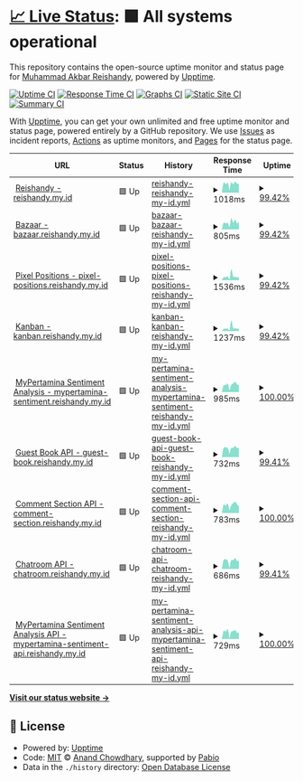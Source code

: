 # [📈 Live Status](https://Reishandy.github.io/upptime): <!--live status--> **🟩 All systems operational**

This repository contains the open-source uptime monitor and status page for [Muhammad Akbar Reishandy](https://reishandy.my.id/), powered by [Upptime](https://github.com/upptime/upptime).

[![Uptime CI](https://github.com/Reishandy/upptime/workflows/Uptime%20CI/badge.svg)](https://github.com/Reishandy/upptime/actions?query=workflow%3A%22Uptime+CI%22)
[![Response Time CI](https://github.com/Reishandy/upptime/workflows/Response%20Time%20CI/badge.svg)](https://github.com/Reishandy/upptime/actions?query=workflow%3A%22Response+Time+CI%22)
[![Graphs CI](https://github.com/Reishandy/upptime/workflows/Graphs%20CI/badge.svg)](https://github.com/Reishandy/upptime/actions?query=workflow%3A%22Graphs+CI%22)
[![Static Site CI](https://github.com/Reishandy/upptime/workflows/Static%20Site%20CI/badge.svg)](https://github.com/Reishandy/upptime/actions?query=workflow%3A%22Static+Site+CI%22)
[![Summary CI](https://github.com/Reishandy/upptime/workflows/Summary%20CI/badge.svg)](https://github.com/Reishandy/upptime/actions?query=workflow%3A%22Summary+CI%22)

With [Upptime](https://upptime.js.org), you can get your own unlimited and free uptime monitor and status page, powered entirely by a GitHub repository. We use [Issues](https://github.com/Reishandy/upptime/issues) as incident reports, [Actions](https://github.com/Reishandy/upptime/actions) as uptime monitors, and [Pages](https://Reishandy.github.io/upptime) for the status page.

<!--start: status pages-->
<!-- This summary is generated by Upptime (https://github.com/upptime/upptime) -->
<!-- Do not edit this manually, your changes will be overwritten -->
<!-- prettier-ignore -->
| URL | Status | History | Response Time | Uptime |
| --- | ------ | ------- | ------------- | ------ |
| <img alt="" src="https://icons.duckduckgo.com/ip3/reishandy.my.id.ico" height="13"> [Reishandy - reishandy.my.id](https://reishandy.my.id) | 🟩 Up | [reishandy-reishandy-my-id.yml](https://github.com/Reishandy/upptime/commits/HEAD/history/reishandy-reishandy-my-id.yml) | <details><summary><img alt="Response time graph" src="./graphs/reishandy-reishandy-my-id/response-time-week.png" height="20"> 1018ms</summary><br><a href="https://status.reishandy.my.id/history/reishandy-reishandy-my-id"><img alt="Response time 1090" src="https://img.shields.io/endpoint?url=https%3A%2F%2Fraw.githubusercontent.com%2FReishandy%2Fupptime%2FHEAD%2Fapi%2Freishandy-reishandy-my-id%2Fresponse-time.json"></a><br><a href="https://status.reishandy.my.id/history/reishandy-reishandy-my-id"><img alt="24-hour response time 940" src="https://img.shields.io/endpoint?url=https%3A%2F%2Fraw.githubusercontent.com%2FReishandy%2Fupptime%2FHEAD%2Fapi%2Freishandy-reishandy-my-id%2Fresponse-time-day.json"></a><br><a href="https://status.reishandy.my.id/history/reishandy-reishandy-my-id"><img alt="7-day response time 1018" src="https://img.shields.io/endpoint?url=https%3A%2F%2Fraw.githubusercontent.com%2FReishandy%2Fupptime%2FHEAD%2Fapi%2Freishandy-reishandy-my-id%2Fresponse-time-week.json"></a><br><a href="https://status.reishandy.my.id/history/reishandy-reishandy-my-id"><img alt="30-day response time 1090" src="https://img.shields.io/endpoint?url=https%3A%2F%2Fraw.githubusercontent.com%2FReishandy%2Fupptime%2FHEAD%2Fapi%2Freishandy-reishandy-my-id%2Fresponse-time-month.json"></a><br><a href="https://status.reishandy.my.id/history/reishandy-reishandy-my-id"><img alt="1-year response time 1090" src="https://img.shields.io/endpoint?url=https%3A%2F%2Fraw.githubusercontent.com%2FReishandy%2Fupptime%2FHEAD%2Fapi%2Freishandy-reishandy-my-id%2Fresponse-time-year.json"></a></details> | <details><summary><a href="https://status.reishandy.my.id/history/reishandy-reishandy-my-id">99.42%</a></summary><a href="https://status.reishandy.my.id/history/reishandy-reishandy-my-id"><img alt="All-time uptime 98.88%" src="https://img.shields.io/endpoint?url=https%3A%2F%2Fraw.githubusercontent.com%2FReishandy%2Fupptime%2FHEAD%2Fapi%2Freishandy-reishandy-my-id%2Fuptime.json"></a><br><a href="https://status.reishandy.my.id/history/reishandy-reishandy-my-id"><img alt="24-hour uptime 97.09%" src="https://img.shields.io/endpoint?url=https%3A%2F%2Fraw.githubusercontent.com%2FReishandy%2Fupptime%2FHEAD%2Fapi%2Freishandy-reishandy-my-id%2Fuptime-day.json"></a><br><a href="https://status.reishandy.my.id/history/reishandy-reishandy-my-id"><img alt="7-day uptime 99.42%" src="https://img.shields.io/endpoint?url=https%3A%2F%2Fraw.githubusercontent.com%2FReishandy%2Fupptime%2FHEAD%2Fapi%2Freishandy-reishandy-my-id%2Fuptime-week.json"></a><br><a href="https://status.reishandy.my.id/history/reishandy-reishandy-my-id"><img alt="30-day uptime 98.88%" src="https://img.shields.io/endpoint?url=https%3A%2F%2Fraw.githubusercontent.com%2FReishandy%2Fupptime%2FHEAD%2Fapi%2Freishandy-reishandy-my-id%2Fuptime-month.json"></a><br><a href="https://status.reishandy.my.id/history/reishandy-reishandy-my-id"><img alt="1-year uptime 98.88%" src="https://img.shields.io/endpoint?url=https%3A%2F%2Fraw.githubusercontent.com%2FReishandy%2Fupptime%2FHEAD%2Fapi%2Freishandy-reishandy-my-id%2Fuptime-year.json"></a></details>
| <img alt="" src="https://icons.duckduckgo.com/ip3/bazaar.reishandy.my.id.ico" height="13"> [Bazaar - bazaar.reishandy.my.id](https://bazaar.reishandy.my.id) | 🟩 Up | [bazaar-bazaar-reishandy-my-id.yml](https://github.com/Reishandy/upptime/commits/HEAD/history/bazaar-bazaar-reishandy-my-id.yml) | <details><summary><img alt="Response time graph" src="./graphs/bazaar-bazaar-reishandy-my-id/response-time-week.png" height="20"> 805ms</summary><br><a href="https://status.reishandy.my.id/history/bazaar-bazaar-reishandy-my-id"><img alt="Response time 865" src="https://img.shields.io/endpoint?url=https%3A%2F%2Fraw.githubusercontent.com%2FReishandy%2Fupptime%2FHEAD%2Fapi%2Fbazaar-bazaar-reishandy-my-id%2Fresponse-time.json"></a><br><a href="https://status.reishandy.my.id/history/bazaar-bazaar-reishandy-my-id"><img alt="24-hour response time 700" src="https://img.shields.io/endpoint?url=https%3A%2F%2Fraw.githubusercontent.com%2FReishandy%2Fupptime%2FHEAD%2Fapi%2Fbazaar-bazaar-reishandy-my-id%2Fresponse-time-day.json"></a><br><a href="https://status.reishandy.my.id/history/bazaar-bazaar-reishandy-my-id"><img alt="7-day response time 805" src="https://img.shields.io/endpoint?url=https%3A%2F%2Fraw.githubusercontent.com%2FReishandy%2Fupptime%2FHEAD%2Fapi%2Fbazaar-bazaar-reishandy-my-id%2Fresponse-time-week.json"></a><br><a href="https://status.reishandy.my.id/history/bazaar-bazaar-reishandy-my-id"><img alt="30-day response time 865" src="https://img.shields.io/endpoint?url=https%3A%2F%2Fraw.githubusercontent.com%2FReishandy%2Fupptime%2FHEAD%2Fapi%2Fbazaar-bazaar-reishandy-my-id%2Fresponse-time-month.json"></a><br><a href="https://status.reishandy.my.id/history/bazaar-bazaar-reishandy-my-id"><img alt="1-year response time 865" src="https://img.shields.io/endpoint?url=https%3A%2F%2Fraw.githubusercontent.com%2FReishandy%2Fupptime%2FHEAD%2Fapi%2Fbazaar-bazaar-reishandy-my-id%2Fresponse-time-year.json"></a></details> | <details><summary><a href="https://status.reishandy.my.id/history/bazaar-bazaar-reishandy-my-id">99.42%</a></summary><a href="https://status.reishandy.my.id/history/bazaar-bazaar-reishandy-my-id"><img alt="All-time uptime 98.88%" src="https://img.shields.io/endpoint?url=https%3A%2F%2Fraw.githubusercontent.com%2FReishandy%2Fupptime%2FHEAD%2Fapi%2Fbazaar-bazaar-reishandy-my-id%2Fuptime.json"></a><br><a href="https://status.reishandy.my.id/history/bazaar-bazaar-reishandy-my-id"><img alt="24-hour uptime 97.09%" src="https://img.shields.io/endpoint?url=https%3A%2F%2Fraw.githubusercontent.com%2FReishandy%2Fupptime%2FHEAD%2Fapi%2Fbazaar-bazaar-reishandy-my-id%2Fuptime-day.json"></a><br><a href="https://status.reishandy.my.id/history/bazaar-bazaar-reishandy-my-id"><img alt="7-day uptime 99.42%" src="https://img.shields.io/endpoint?url=https%3A%2F%2Fraw.githubusercontent.com%2FReishandy%2Fupptime%2FHEAD%2Fapi%2Fbazaar-bazaar-reishandy-my-id%2Fuptime-week.json"></a><br><a href="https://status.reishandy.my.id/history/bazaar-bazaar-reishandy-my-id"><img alt="30-day uptime 98.88%" src="https://img.shields.io/endpoint?url=https%3A%2F%2Fraw.githubusercontent.com%2FReishandy%2Fupptime%2FHEAD%2Fapi%2Fbazaar-bazaar-reishandy-my-id%2Fuptime-month.json"></a><br><a href="https://status.reishandy.my.id/history/bazaar-bazaar-reishandy-my-id"><img alt="1-year uptime 98.88%" src="https://img.shields.io/endpoint?url=https%3A%2F%2Fraw.githubusercontent.com%2FReishandy%2Fupptime%2FHEAD%2Fapi%2Fbazaar-bazaar-reishandy-my-id%2Fuptime-year.json"></a></details>
| <img alt="" src="https://icons.duckduckgo.com/ip3/pixel-positions.reishandy.my.id.ico" height="13"> [Pixel Positions - pixel-positions.reishandy.my.id](https://pixel-positions.reishandy.my.id) | 🟩 Up | [pixel-positions-pixel-positions-reishandy-my-id.yml](https://github.com/Reishandy/upptime/commits/HEAD/history/pixel-positions-pixel-positions-reishandy-my-id.yml) | <details><summary><img alt="Response time graph" src="./graphs/pixel-positions-pixel-positions-reishandy-my-id/response-time-week.png" height="20"> 1536ms</summary><br><a href="https://status.reishandy.my.id/history/pixel-positions-pixel-positions-reishandy-my-id"><img alt="Response time 1479" src="https://img.shields.io/endpoint?url=https%3A%2F%2Fraw.githubusercontent.com%2FReishandy%2Fupptime%2FHEAD%2Fapi%2Fpixel-positions-pixel-positions-reishandy-my-id%2Fresponse-time.json"></a><br><a href="https://status.reishandy.my.id/history/pixel-positions-pixel-positions-reishandy-my-id"><img alt="24-hour response time 1184" src="https://img.shields.io/endpoint?url=https%3A%2F%2Fraw.githubusercontent.com%2FReishandy%2Fupptime%2FHEAD%2Fapi%2Fpixel-positions-pixel-positions-reishandy-my-id%2Fresponse-time-day.json"></a><br><a href="https://status.reishandy.my.id/history/pixel-positions-pixel-positions-reishandy-my-id"><img alt="7-day response time 1536" src="https://img.shields.io/endpoint?url=https%3A%2F%2Fraw.githubusercontent.com%2FReishandy%2Fupptime%2FHEAD%2Fapi%2Fpixel-positions-pixel-positions-reishandy-my-id%2Fresponse-time-week.json"></a><br><a href="https://status.reishandy.my.id/history/pixel-positions-pixel-positions-reishandy-my-id"><img alt="30-day response time 1479" src="https://img.shields.io/endpoint?url=https%3A%2F%2Fraw.githubusercontent.com%2FReishandy%2Fupptime%2FHEAD%2Fapi%2Fpixel-positions-pixel-positions-reishandy-my-id%2Fresponse-time-month.json"></a><br><a href="https://status.reishandy.my.id/history/pixel-positions-pixel-positions-reishandy-my-id"><img alt="1-year response time 1479" src="https://img.shields.io/endpoint?url=https%3A%2F%2Fraw.githubusercontent.com%2FReishandy%2Fupptime%2FHEAD%2Fapi%2Fpixel-positions-pixel-positions-reishandy-my-id%2Fresponse-time-year.json"></a></details> | <details><summary><a href="https://status.reishandy.my.id/history/pixel-positions-pixel-positions-reishandy-my-id">99.42%</a></summary><a href="https://status.reishandy.my.id/history/pixel-positions-pixel-positions-reishandy-my-id"><img alt="All-time uptime 98.88%" src="https://img.shields.io/endpoint?url=https%3A%2F%2Fraw.githubusercontent.com%2FReishandy%2Fupptime%2FHEAD%2Fapi%2Fpixel-positions-pixel-positions-reishandy-my-id%2Fuptime.json"></a><br><a href="https://status.reishandy.my.id/history/pixel-positions-pixel-positions-reishandy-my-id"><img alt="24-hour uptime 97.08%" src="https://img.shields.io/endpoint?url=https%3A%2F%2Fraw.githubusercontent.com%2FReishandy%2Fupptime%2FHEAD%2Fapi%2Fpixel-positions-pixel-positions-reishandy-my-id%2Fuptime-day.json"></a><br><a href="https://status.reishandy.my.id/history/pixel-positions-pixel-positions-reishandy-my-id"><img alt="7-day uptime 99.42%" src="https://img.shields.io/endpoint?url=https%3A%2F%2Fraw.githubusercontent.com%2FReishandy%2Fupptime%2FHEAD%2Fapi%2Fpixel-positions-pixel-positions-reishandy-my-id%2Fuptime-week.json"></a><br><a href="https://status.reishandy.my.id/history/pixel-positions-pixel-positions-reishandy-my-id"><img alt="30-day uptime 98.88%" src="https://img.shields.io/endpoint?url=https%3A%2F%2Fraw.githubusercontent.com%2FReishandy%2Fupptime%2FHEAD%2Fapi%2Fpixel-positions-pixel-positions-reishandy-my-id%2Fuptime-month.json"></a><br><a href="https://status.reishandy.my.id/history/pixel-positions-pixel-positions-reishandy-my-id"><img alt="1-year uptime 98.88%" src="https://img.shields.io/endpoint?url=https%3A%2F%2Fraw.githubusercontent.com%2FReishandy%2Fupptime%2FHEAD%2Fapi%2Fpixel-positions-pixel-positions-reishandy-my-id%2Fuptime-year.json"></a></details>
| <img alt="" src="https://icons.duckduckgo.com/ip3/kanban.reishandy.my.id.ico" height="13"> [Kanban - kanban.reishandy.my.id](https://kanban.reishandy.my.id) | 🟩 Up | [kanban-kanban-reishandy-my-id.yml](https://github.com/Reishandy/upptime/commits/HEAD/history/kanban-kanban-reishandy-my-id.yml) | <details><summary><img alt="Response time graph" src="./graphs/kanban-kanban-reishandy-my-id/response-time-week.png" height="20"> 1237ms</summary><br><a href="https://status.reishandy.my.id/history/kanban-kanban-reishandy-my-id"><img alt="Response time 1247" src="https://img.shields.io/endpoint?url=https%3A%2F%2Fraw.githubusercontent.com%2FReishandy%2Fupptime%2FHEAD%2Fapi%2Fkanban-kanban-reishandy-my-id%2Fresponse-time.json"></a><br><a href="https://status.reishandy.my.id/history/kanban-kanban-reishandy-my-id"><img alt="24-hour response time 823" src="https://img.shields.io/endpoint?url=https%3A%2F%2Fraw.githubusercontent.com%2FReishandy%2Fupptime%2FHEAD%2Fapi%2Fkanban-kanban-reishandy-my-id%2Fresponse-time-day.json"></a><br><a href="https://status.reishandy.my.id/history/kanban-kanban-reishandy-my-id"><img alt="7-day response time 1237" src="https://img.shields.io/endpoint?url=https%3A%2F%2Fraw.githubusercontent.com%2FReishandy%2Fupptime%2FHEAD%2Fapi%2Fkanban-kanban-reishandy-my-id%2Fresponse-time-week.json"></a><br><a href="https://status.reishandy.my.id/history/kanban-kanban-reishandy-my-id"><img alt="30-day response time 1247" src="https://img.shields.io/endpoint?url=https%3A%2F%2Fraw.githubusercontent.com%2FReishandy%2Fupptime%2FHEAD%2Fapi%2Fkanban-kanban-reishandy-my-id%2Fresponse-time-month.json"></a><br><a href="https://status.reishandy.my.id/history/kanban-kanban-reishandy-my-id"><img alt="1-year response time 1247" src="https://img.shields.io/endpoint?url=https%3A%2F%2Fraw.githubusercontent.com%2FReishandy%2Fupptime%2FHEAD%2Fapi%2Fkanban-kanban-reishandy-my-id%2Fresponse-time-year.json"></a></details> | <details><summary><a href="https://status.reishandy.my.id/history/kanban-kanban-reishandy-my-id">99.42%</a></summary><a href="https://status.reishandy.my.id/history/kanban-kanban-reishandy-my-id"><img alt="All-time uptime 98.88%" src="https://img.shields.io/endpoint?url=https%3A%2F%2Fraw.githubusercontent.com%2FReishandy%2Fupptime%2FHEAD%2Fapi%2Fkanban-kanban-reishandy-my-id%2Fuptime.json"></a><br><a href="https://status.reishandy.my.id/history/kanban-kanban-reishandy-my-id"><img alt="24-hour uptime 97.08%" src="https://img.shields.io/endpoint?url=https%3A%2F%2Fraw.githubusercontent.com%2FReishandy%2Fupptime%2FHEAD%2Fapi%2Fkanban-kanban-reishandy-my-id%2Fuptime-day.json"></a><br><a href="https://status.reishandy.my.id/history/kanban-kanban-reishandy-my-id"><img alt="7-day uptime 99.42%" src="https://img.shields.io/endpoint?url=https%3A%2F%2Fraw.githubusercontent.com%2FReishandy%2Fupptime%2FHEAD%2Fapi%2Fkanban-kanban-reishandy-my-id%2Fuptime-week.json"></a><br><a href="https://status.reishandy.my.id/history/kanban-kanban-reishandy-my-id"><img alt="30-day uptime 98.88%" src="https://img.shields.io/endpoint?url=https%3A%2F%2Fraw.githubusercontent.com%2FReishandy%2Fupptime%2FHEAD%2Fapi%2Fkanban-kanban-reishandy-my-id%2Fuptime-month.json"></a><br><a href="https://status.reishandy.my.id/history/kanban-kanban-reishandy-my-id"><img alt="1-year uptime 98.88%" src="https://img.shields.io/endpoint?url=https%3A%2F%2Fraw.githubusercontent.com%2FReishandy%2Fupptime%2FHEAD%2Fapi%2Fkanban-kanban-reishandy-my-id%2Fuptime-year.json"></a></details>
| <img alt="" src="https://icons.duckduckgo.com/ip3/mypertamina-sentiment.reishandy.my.id.ico" height="13"> [MyPertamina Sentiment Analysis - mypertamina-sentiment.reishandy.my.id](https://mypertamina-sentiment.reishandy.my.id) | 🟩 Up | [my-pertamina-sentiment-analysis-mypertamina-sentiment-reishandy-my-id.yml](https://github.com/Reishandy/upptime/commits/HEAD/history/my-pertamina-sentiment-analysis-mypertamina-sentiment-reishandy-my-id.yml) | <details><summary><img alt="Response time graph" src="./graphs/my-pertamina-sentiment-analysis-mypertamina-sentiment-reishandy-my-id/response-time-week.png" height="20"> 985ms</summary><br><a href="https://status.reishandy.my.id/history/my-pertamina-sentiment-analysis-mypertamina-sentiment-reishandy-my-id"><img alt="Response time 1142" src="https://img.shields.io/endpoint?url=https%3A%2F%2Fraw.githubusercontent.com%2FReishandy%2Fupptime%2FHEAD%2Fapi%2Fmy-pertamina-sentiment-analysis-mypertamina-sentiment-reishandy-my-id%2Fresponse-time.json"></a><br><a href="https://status.reishandy.my.id/history/my-pertamina-sentiment-analysis-mypertamina-sentiment-reishandy-my-id"><img alt="24-hour response time 906" src="https://img.shields.io/endpoint?url=https%3A%2F%2Fraw.githubusercontent.com%2FReishandy%2Fupptime%2FHEAD%2Fapi%2Fmy-pertamina-sentiment-analysis-mypertamina-sentiment-reishandy-my-id%2Fresponse-time-day.json"></a><br><a href="https://status.reishandy.my.id/history/my-pertamina-sentiment-analysis-mypertamina-sentiment-reishandy-my-id"><img alt="7-day response time 985" src="https://img.shields.io/endpoint?url=https%3A%2F%2Fraw.githubusercontent.com%2FReishandy%2Fupptime%2FHEAD%2Fapi%2Fmy-pertamina-sentiment-analysis-mypertamina-sentiment-reishandy-my-id%2Fresponse-time-week.json"></a><br><a href="https://status.reishandy.my.id/history/my-pertamina-sentiment-analysis-mypertamina-sentiment-reishandy-my-id"><img alt="30-day response time 1142" src="https://img.shields.io/endpoint?url=https%3A%2F%2Fraw.githubusercontent.com%2FReishandy%2Fupptime%2FHEAD%2Fapi%2Fmy-pertamina-sentiment-analysis-mypertamina-sentiment-reishandy-my-id%2Fresponse-time-month.json"></a><br><a href="https://status.reishandy.my.id/history/my-pertamina-sentiment-analysis-mypertamina-sentiment-reishandy-my-id"><img alt="1-year response time 1142" src="https://img.shields.io/endpoint?url=https%3A%2F%2Fraw.githubusercontent.com%2FReishandy%2Fupptime%2FHEAD%2Fapi%2Fmy-pertamina-sentiment-analysis-mypertamina-sentiment-reishandy-my-id%2Fresponse-time-year.json"></a></details> | <details><summary><a href="https://status.reishandy.my.id/history/my-pertamina-sentiment-analysis-mypertamina-sentiment-reishandy-my-id">100.00%</a></summary><a href="https://status.reishandy.my.id/history/my-pertamina-sentiment-analysis-mypertamina-sentiment-reishandy-my-id"><img alt="All-time uptime 100.00%" src="https://img.shields.io/endpoint?url=https%3A%2F%2Fraw.githubusercontent.com%2FReishandy%2Fupptime%2FHEAD%2Fapi%2Fmy-pertamina-sentiment-analysis-mypertamina-sentiment-reishandy-my-id%2Fuptime.json"></a><br><a href="https://status.reishandy.my.id/history/my-pertamina-sentiment-analysis-mypertamina-sentiment-reishandy-my-id"><img alt="24-hour uptime 100.00%" src="https://img.shields.io/endpoint?url=https%3A%2F%2Fraw.githubusercontent.com%2FReishandy%2Fupptime%2FHEAD%2Fapi%2Fmy-pertamina-sentiment-analysis-mypertamina-sentiment-reishandy-my-id%2Fuptime-day.json"></a><br><a href="https://status.reishandy.my.id/history/my-pertamina-sentiment-analysis-mypertamina-sentiment-reishandy-my-id"><img alt="7-day uptime 100.00%" src="https://img.shields.io/endpoint?url=https%3A%2F%2Fraw.githubusercontent.com%2FReishandy%2Fupptime%2FHEAD%2Fapi%2Fmy-pertamina-sentiment-analysis-mypertamina-sentiment-reishandy-my-id%2Fuptime-week.json"></a><br><a href="https://status.reishandy.my.id/history/my-pertamina-sentiment-analysis-mypertamina-sentiment-reishandy-my-id"><img alt="30-day uptime 100.00%" src="https://img.shields.io/endpoint?url=https%3A%2F%2Fraw.githubusercontent.com%2FReishandy%2Fupptime%2FHEAD%2Fapi%2Fmy-pertamina-sentiment-analysis-mypertamina-sentiment-reishandy-my-id%2Fuptime-month.json"></a><br><a href="https://status.reishandy.my.id/history/my-pertamina-sentiment-analysis-mypertamina-sentiment-reishandy-my-id"><img alt="1-year uptime 100.00%" src="https://img.shields.io/endpoint?url=https%3A%2F%2Fraw.githubusercontent.com%2FReishandy%2Fupptime%2FHEAD%2Fapi%2Fmy-pertamina-sentiment-analysis-mypertamina-sentiment-reishandy-my-id%2Fuptime-year.json"></a></details>
| <img alt="" src="https://icons.duckduckgo.com/ip3/guest-book.reishandy.my.id.ico" height="13"> [Guest Book API - guest-book.reishandy.my.id](https://guest-book.reishandy.my.id) | 🟩 Up | [guest-book-api-guest-book-reishandy-my-id.yml](https://github.com/Reishandy/upptime/commits/HEAD/history/guest-book-api-guest-book-reishandy-my-id.yml) | <details><summary><img alt="Response time graph" src="./graphs/guest-book-api-guest-book-reishandy-my-id/response-time-week.png" height="20"> 732ms</summary><br><a href="https://status.reishandy.my.id/history/guest-book-api-guest-book-reishandy-my-id"><img alt="Response time 792" src="https://img.shields.io/endpoint?url=https%3A%2F%2Fraw.githubusercontent.com%2FReishandy%2Fupptime%2FHEAD%2Fapi%2Fguest-book-api-guest-book-reishandy-my-id%2Fresponse-time.json"></a><br><a href="https://status.reishandy.my.id/history/guest-book-api-guest-book-reishandy-my-id"><img alt="24-hour response time 653" src="https://img.shields.io/endpoint?url=https%3A%2F%2Fraw.githubusercontent.com%2FReishandy%2Fupptime%2FHEAD%2Fapi%2Fguest-book-api-guest-book-reishandy-my-id%2Fresponse-time-day.json"></a><br><a href="https://status.reishandy.my.id/history/guest-book-api-guest-book-reishandy-my-id"><img alt="7-day response time 732" src="https://img.shields.io/endpoint?url=https%3A%2F%2Fraw.githubusercontent.com%2FReishandy%2Fupptime%2FHEAD%2Fapi%2Fguest-book-api-guest-book-reishandy-my-id%2Fresponse-time-week.json"></a><br><a href="https://status.reishandy.my.id/history/guest-book-api-guest-book-reishandy-my-id"><img alt="30-day response time 792" src="https://img.shields.io/endpoint?url=https%3A%2F%2Fraw.githubusercontent.com%2FReishandy%2Fupptime%2FHEAD%2Fapi%2Fguest-book-api-guest-book-reishandy-my-id%2Fresponse-time-month.json"></a><br><a href="https://status.reishandy.my.id/history/guest-book-api-guest-book-reishandy-my-id"><img alt="1-year response time 792" src="https://img.shields.io/endpoint?url=https%3A%2F%2Fraw.githubusercontent.com%2FReishandy%2Fupptime%2FHEAD%2Fapi%2Fguest-book-api-guest-book-reishandy-my-id%2Fresponse-time-year.json"></a></details> | <details><summary><a href="https://status.reishandy.my.id/history/guest-book-api-guest-book-reishandy-my-id">99.41%</a></summary><a href="https://status.reishandy.my.id/history/guest-book-api-guest-book-reishandy-my-id"><img alt="All-time uptime 98.88%" src="https://img.shields.io/endpoint?url=https%3A%2F%2Fraw.githubusercontent.com%2FReishandy%2Fupptime%2FHEAD%2Fapi%2Fguest-book-api-guest-book-reishandy-my-id%2Fuptime.json"></a><br><a href="https://status.reishandy.my.id/history/guest-book-api-guest-book-reishandy-my-id"><img alt="24-hour uptime 97.08%" src="https://img.shields.io/endpoint?url=https%3A%2F%2Fraw.githubusercontent.com%2FReishandy%2Fupptime%2FHEAD%2Fapi%2Fguest-book-api-guest-book-reishandy-my-id%2Fuptime-day.json"></a><br><a href="https://status.reishandy.my.id/history/guest-book-api-guest-book-reishandy-my-id"><img alt="7-day uptime 99.41%" src="https://img.shields.io/endpoint?url=https%3A%2F%2Fraw.githubusercontent.com%2FReishandy%2Fupptime%2FHEAD%2Fapi%2Fguest-book-api-guest-book-reishandy-my-id%2Fuptime-week.json"></a><br><a href="https://status.reishandy.my.id/history/guest-book-api-guest-book-reishandy-my-id"><img alt="30-day uptime 98.88%" src="https://img.shields.io/endpoint?url=https%3A%2F%2Fraw.githubusercontent.com%2FReishandy%2Fupptime%2FHEAD%2Fapi%2Fguest-book-api-guest-book-reishandy-my-id%2Fuptime-month.json"></a><br><a href="https://status.reishandy.my.id/history/guest-book-api-guest-book-reishandy-my-id"><img alt="1-year uptime 98.88%" src="https://img.shields.io/endpoint?url=https%3A%2F%2Fraw.githubusercontent.com%2FReishandy%2Fupptime%2FHEAD%2Fapi%2Fguest-book-api-guest-book-reishandy-my-id%2Fuptime-year.json"></a></details>
| <img alt="" src="https://icons.duckduckgo.com/ip3/comment-section.reishandy.my.id.ico" height="13"> [Comment Section API - comment-section.reishandy.my.id](https://comment-section.reishandy.my.id) | 🟩 Up | [comment-section-api-comment-section-reishandy-my-id.yml](https://github.com/Reishandy/upptime/commits/HEAD/history/comment-section-api-comment-section-reishandy-my-id.yml) | <details><summary><img alt="Response time graph" src="./graphs/comment-section-api-comment-section-reishandy-my-id/response-time-week.png" height="20"> 783ms</summary><br><a href="https://status.reishandy.my.id/history/comment-section-api-comment-section-reishandy-my-id"><img alt="Response time 843" src="https://img.shields.io/endpoint?url=https%3A%2F%2Fraw.githubusercontent.com%2FReishandy%2Fupptime%2FHEAD%2Fapi%2Fcomment-section-api-comment-section-reishandy-my-id%2Fresponse-time.json"></a><br><a href="https://status.reishandy.my.id/history/comment-section-api-comment-section-reishandy-my-id"><img alt="24-hour response time 654" src="https://img.shields.io/endpoint?url=https%3A%2F%2Fraw.githubusercontent.com%2FReishandy%2Fupptime%2FHEAD%2Fapi%2Fcomment-section-api-comment-section-reishandy-my-id%2Fresponse-time-day.json"></a><br><a href="https://status.reishandy.my.id/history/comment-section-api-comment-section-reishandy-my-id"><img alt="7-day response time 783" src="https://img.shields.io/endpoint?url=https%3A%2F%2Fraw.githubusercontent.com%2FReishandy%2Fupptime%2FHEAD%2Fapi%2Fcomment-section-api-comment-section-reishandy-my-id%2Fresponse-time-week.json"></a><br><a href="https://status.reishandy.my.id/history/comment-section-api-comment-section-reishandy-my-id"><img alt="30-day response time 843" src="https://img.shields.io/endpoint?url=https%3A%2F%2Fraw.githubusercontent.com%2FReishandy%2Fupptime%2FHEAD%2Fapi%2Fcomment-section-api-comment-section-reishandy-my-id%2Fresponse-time-month.json"></a><br><a href="https://status.reishandy.my.id/history/comment-section-api-comment-section-reishandy-my-id"><img alt="1-year response time 843" src="https://img.shields.io/endpoint?url=https%3A%2F%2Fraw.githubusercontent.com%2FReishandy%2Fupptime%2FHEAD%2Fapi%2Fcomment-section-api-comment-section-reishandy-my-id%2Fresponse-time-year.json"></a></details> | <details><summary><a href="https://status.reishandy.my.id/history/comment-section-api-comment-section-reishandy-my-id">100.00%</a></summary><a href="https://status.reishandy.my.id/history/comment-section-api-comment-section-reishandy-my-id"><img alt="All-time uptime 100.00%" src="https://img.shields.io/endpoint?url=https%3A%2F%2Fraw.githubusercontent.com%2FReishandy%2Fupptime%2FHEAD%2Fapi%2Fcomment-section-api-comment-section-reishandy-my-id%2Fuptime.json"></a><br><a href="https://status.reishandy.my.id/history/comment-section-api-comment-section-reishandy-my-id"><img alt="24-hour uptime 100.00%" src="https://img.shields.io/endpoint?url=https%3A%2F%2Fraw.githubusercontent.com%2FReishandy%2Fupptime%2FHEAD%2Fapi%2Fcomment-section-api-comment-section-reishandy-my-id%2Fuptime-day.json"></a><br><a href="https://status.reishandy.my.id/history/comment-section-api-comment-section-reishandy-my-id"><img alt="7-day uptime 100.00%" src="https://img.shields.io/endpoint?url=https%3A%2F%2Fraw.githubusercontent.com%2FReishandy%2Fupptime%2FHEAD%2Fapi%2Fcomment-section-api-comment-section-reishandy-my-id%2Fuptime-week.json"></a><br><a href="https://status.reishandy.my.id/history/comment-section-api-comment-section-reishandy-my-id"><img alt="30-day uptime 100.00%" src="https://img.shields.io/endpoint?url=https%3A%2F%2Fraw.githubusercontent.com%2FReishandy%2Fupptime%2FHEAD%2Fapi%2Fcomment-section-api-comment-section-reishandy-my-id%2Fuptime-month.json"></a><br><a href="https://status.reishandy.my.id/history/comment-section-api-comment-section-reishandy-my-id"><img alt="1-year uptime 100.00%" src="https://img.shields.io/endpoint?url=https%3A%2F%2Fraw.githubusercontent.com%2FReishandy%2Fupptime%2FHEAD%2Fapi%2Fcomment-section-api-comment-section-reishandy-my-id%2Fuptime-year.json"></a></details>
| <img alt="" src="https://icons.duckduckgo.com/ip3/chatroom.reishandy.my.id.ico" height="13"> [Chatroom API - chatroom.reishandy.my.id](https://chatroom.reishandy.my.id) | 🟩 Up | [chatroom-api-chatroom-reishandy-my-id.yml](https://github.com/Reishandy/upptime/commits/HEAD/history/chatroom-api-chatroom-reishandy-my-id.yml) | <details><summary><img alt="Response time graph" src="./graphs/chatroom-api-chatroom-reishandy-my-id/response-time-week.png" height="20"> 686ms</summary><br><a href="https://status.reishandy.my.id/history/chatroom-api-chatroom-reishandy-my-id"><img alt="Response time 732" src="https://img.shields.io/endpoint?url=https%3A%2F%2Fraw.githubusercontent.com%2FReishandy%2Fupptime%2FHEAD%2Fapi%2Fchatroom-api-chatroom-reishandy-my-id%2Fresponse-time.json"></a><br><a href="https://status.reishandy.my.id/history/chatroom-api-chatroom-reishandy-my-id"><img alt="24-hour response time 654" src="https://img.shields.io/endpoint?url=https%3A%2F%2Fraw.githubusercontent.com%2FReishandy%2Fupptime%2FHEAD%2Fapi%2Fchatroom-api-chatroom-reishandy-my-id%2Fresponse-time-day.json"></a><br><a href="https://status.reishandy.my.id/history/chatroom-api-chatroom-reishandy-my-id"><img alt="7-day response time 686" src="https://img.shields.io/endpoint?url=https%3A%2F%2Fraw.githubusercontent.com%2FReishandy%2Fupptime%2FHEAD%2Fapi%2Fchatroom-api-chatroom-reishandy-my-id%2Fresponse-time-week.json"></a><br><a href="https://status.reishandy.my.id/history/chatroom-api-chatroom-reishandy-my-id"><img alt="30-day response time 732" src="https://img.shields.io/endpoint?url=https%3A%2F%2Fraw.githubusercontent.com%2FReishandy%2Fupptime%2FHEAD%2Fapi%2Fchatroom-api-chatroom-reishandy-my-id%2Fresponse-time-month.json"></a><br><a href="https://status.reishandy.my.id/history/chatroom-api-chatroom-reishandy-my-id"><img alt="1-year response time 732" src="https://img.shields.io/endpoint?url=https%3A%2F%2Fraw.githubusercontent.com%2FReishandy%2Fupptime%2FHEAD%2Fapi%2Fchatroom-api-chatroom-reishandy-my-id%2Fresponse-time-year.json"></a></details> | <details><summary><a href="https://status.reishandy.my.id/history/chatroom-api-chatroom-reishandy-my-id">99.41%</a></summary><a href="https://status.reishandy.my.id/history/chatroom-api-chatroom-reishandy-my-id"><img alt="All-time uptime 98.89%" src="https://img.shields.io/endpoint?url=https%3A%2F%2Fraw.githubusercontent.com%2FReishandy%2Fupptime%2FHEAD%2Fapi%2Fchatroom-api-chatroom-reishandy-my-id%2Fuptime.json"></a><br><a href="https://status.reishandy.my.id/history/chatroom-api-chatroom-reishandy-my-id"><img alt="24-hour uptime 97.08%" src="https://img.shields.io/endpoint?url=https%3A%2F%2Fraw.githubusercontent.com%2FReishandy%2Fupptime%2FHEAD%2Fapi%2Fchatroom-api-chatroom-reishandy-my-id%2Fuptime-day.json"></a><br><a href="https://status.reishandy.my.id/history/chatroom-api-chatroom-reishandy-my-id"><img alt="7-day uptime 99.41%" src="https://img.shields.io/endpoint?url=https%3A%2F%2Fraw.githubusercontent.com%2FReishandy%2Fupptime%2FHEAD%2Fapi%2Fchatroom-api-chatroom-reishandy-my-id%2Fuptime-week.json"></a><br><a href="https://status.reishandy.my.id/history/chatroom-api-chatroom-reishandy-my-id"><img alt="30-day uptime 98.89%" src="https://img.shields.io/endpoint?url=https%3A%2F%2Fraw.githubusercontent.com%2FReishandy%2Fupptime%2FHEAD%2Fapi%2Fchatroom-api-chatroom-reishandy-my-id%2Fuptime-month.json"></a><br><a href="https://status.reishandy.my.id/history/chatroom-api-chatroom-reishandy-my-id"><img alt="1-year uptime 98.89%" src="https://img.shields.io/endpoint?url=https%3A%2F%2Fraw.githubusercontent.com%2FReishandy%2Fupptime%2FHEAD%2Fapi%2Fchatroom-api-chatroom-reishandy-my-id%2Fuptime-year.json"></a></details>
| <img alt="" src="https://icons.duckduckgo.com/ip3/mypertamina-sentiment-api.reishandy.my.id.ico" height="13"> [MyPertamina Sentiment Analysis API - mypertamina-sentiment-api.reishandy.my.id](https://mypertamina-sentiment-api.reishandy.my.id/healthz) | 🟩 Up | [my-pertamina-sentiment-analysis-api-mypertamina-sentiment-api-reishandy-my-id.yml](https://github.com/Reishandy/upptime/commits/HEAD/history/my-pertamina-sentiment-analysis-api-mypertamina-sentiment-api-reishandy-my-id.yml) | <details><summary><img alt="Response time graph" src="./graphs/my-pertamina-sentiment-analysis-api-mypertamina-sentiment-api-reishandy-my-id/response-time-week.png" height="20"> 729ms</summary><br><a href="https://status.reishandy.my.id/history/my-pertamina-sentiment-analysis-api-mypertamina-sentiment-api-reishandy-my-id"><img alt="Response time 757" src="https://img.shields.io/endpoint?url=https%3A%2F%2Fraw.githubusercontent.com%2FReishandy%2Fupptime%2FHEAD%2Fapi%2Fmy-pertamina-sentiment-analysis-api-mypertamina-sentiment-api-reishandy-my-id%2Fresponse-time.json"></a><br><a href="https://status.reishandy.my.id/history/my-pertamina-sentiment-analysis-api-mypertamina-sentiment-api-reishandy-my-id"><img alt="24-hour response time 760" src="https://img.shields.io/endpoint?url=https%3A%2F%2Fraw.githubusercontent.com%2FReishandy%2Fupptime%2FHEAD%2Fapi%2Fmy-pertamina-sentiment-analysis-api-mypertamina-sentiment-api-reishandy-my-id%2Fresponse-time-day.json"></a><br><a href="https://status.reishandy.my.id/history/my-pertamina-sentiment-analysis-api-mypertamina-sentiment-api-reishandy-my-id"><img alt="7-day response time 729" src="https://img.shields.io/endpoint?url=https%3A%2F%2Fraw.githubusercontent.com%2FReishandy%2Fupptime%2FHEAD%2Fapi%2Fmy-pertamina-sentiment-analysis-api-mypertamina-sentiment-api-reishandy-my-id%2Fresponse-time-week.json"></a><br><a href="https://status.reishandy.my.id/history/my-pertamina-sentiment-analysis-api-mypertamina-sentiment-api-reishandy-my-id"><img alt="30-day response time 757" src="https://img.shields.io/endpoint?url=https%3A%2F%2Fraw.githubusercontent.com%2FReishandy%2Fupptime%2FHEAD%2Fapi%2Fmy-pertamina-sentiment-analysis-api-mypertamina-sentiment-api-reishandy-my-id%2Fresponse-time-month.json"></a><br><a href="https://status.reishandy.my.id/history/my-pertamina-sentiment-analysis-api-mypertamina-sentiment-api-reishandy-my-id"><img alt="1-year response time 757" src="https://img.shields.io/endpoint?url=https%3A%2F%2Fraw.githubusercontent.com%2FReishandy%2Fupptime%2FHEAD%2Fapi%2Fmy-pertamina-sentiment-analysis-api-mypertamina-sentiment-api-reishandy-my-id%2Fresponse-time-year.json"></a></details> | <details><summary><a href="https://status.reishandy.my.id/history/my-pertamina-sentiment-analysis-api-mypertamina-sentiment-api-reishandy-my-id">100.00%</a></summary><a href="https://status.reishandy.my.id/history/my-pertamina-sentiment-analysis-api-mypertamina-sentiment-api-reishandy-my-id"><img alt="All-time uptime 100.00%" src="https://img.shields.io/endpoint?url=https%3A%2F%2Fraw.githubusercontent.com%2FReishandy%2Fupptime%2FHEAD%2Fapi%2Fmy-pertamina-sentiment-analysis-api-mypertamina-sentiment-api-reishandy-my-id%2Fuptime.json"></a><br><a href="https://status.reishandy.my.id/history/my-pertamina-sentiment-analysis-api-mypertamina-sentiment-api-reishandy-my-id"><img alt="24-hour uptime 100.00%" src="https://img.shields.io/endpoint?url=https%3A%2F%2Fraw.githubusercontent.com%2FReishandy%2Fupptime%2FHEAD%2Fapi%2Fmy-pertamina-sentiment-analysis-api-mypertamina-sentiment-api-reishandy-my-id%2Fuptime-day.json"></a><br><a href="https://status.reishandy.my.id/history/my-pertamina-sentiment-analysis-api-mypertamina-sentiment-api-reishandy-my-id"><img alt="7-day uptime 100.00%" src="https://img.shields.io/endpoint?url=https%3A%2F%2Fraw.githubusercontent.com%2FReishandy%2Fupptime%2FHEAD%2Fapi%2Fmy-pertamina-sentiment-analysis-api-mypertamina-sentiment-api-reishandy-my-id%2Fuptime-week.json"></a><br><a href="https://status.reishandy.my.id/history/my-pertamina-sentiment-analysis-api-mypertamina-sentiment-api-reishandy-my-id"><img alt="30-day uptime 100.00%" src="https://img.shields.io/endpoint?url=https%3A%2F%2Fraw.githubusercontent.com%2FReishandy%2Fupptime%2FHEAD%2Fapi%2Fmy-pertamina-sentiment-analysis-api-mypertamina-sentiment-api-reishandy-my-id%2Fuptime-month.json"></a><br><a href="https://status.reishandy.my.id/history/my-pertamina-sentiment-analysis-api-mypertamina-sentiment-api-reishandy-my-id"><img alt="1-year uptime 100.00%" src="https://img.shields.io/endpoint?url=https%3A%2F%2Fraw.githubusercontent.com%2FReishandy%2Fupptime%2FHEAD%2Fapi%2Fmy-pertamina-sentiment-analysis-api-mypertamina-sentiment-api-reishandy-my-id%2Fuptime-year.json"></a></details>

<!--end: status pages-->

[**Visit our status website →**](https://Reishandy.github.io/upptime)

## 📄 License

- Powered by: [Upptime](https://github.com/upptime/upptime)
- Code: [MIT](./LICENSE) © [Anand Chowdhary](https://anandchowdhary.com), supported by [Pabio](https://pabio.com)
- Data in the `./history` directory: [Open Database License](https://opendatacommons.org/licenses/odbl/1-0/)
